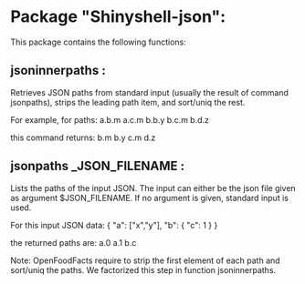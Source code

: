 # Package "Shinyshell-json":

This package contains the following functions:


## jsoninnerpaths  :

Retrieves JSON paths from standard input (usually the result of command jsonpaths), strips the leading path item, and sort/uniq the rest.

For example, for paths:
a.b.m
a.c.m
b.b.y
b.c.m
b.d.z

this command returns:
b.m
b.y
c.m
d.z


## jsonpaths _JSON_FILENAME :

Lists the paths of the input JSON.
The input can either be the json file given as argument $JSON_FILENAME.
If no argument is given, standard input is used.

For this input JSON data:
{ "a": ["x","y"],
  "b": {
       "c": 1
       }
}

the returned paths are:
a.0
a.1
b.c

Note: OpenFoodFacts require to strip the first element of each path and sort/uniq the paths.
We factorized this step in function jsoninnerpaths.

